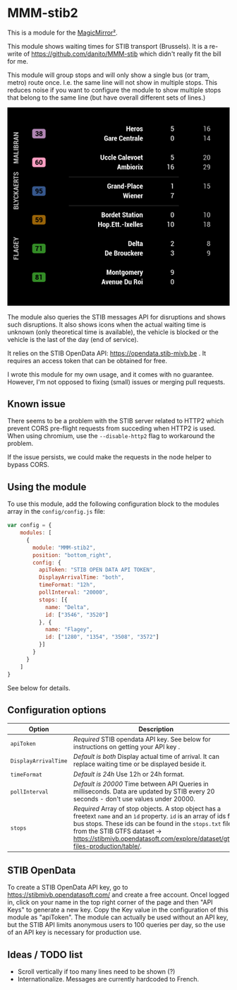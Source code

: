 # MMM-stib2

This is a module for the [MagicMirror²](https://github.com/MichMich/MagicMirror/).

This module shows waiting times for STIB transport (Brussels). It is a re-write of <https://github.com/danito/MMM-stib> which didn't really fit the bill for me.

This module will group stops and will only show a single bus (or tram, metro) route once. I.e. the same line will not show in multiple stops. This reduces noise if you want to configure the module to show multiple stops that belong to the same line (but have overall different sets of lines.)

![Example screenshot](https://raw.githubusercontent.com/bendardenne/MMM-stib2/master/img/screenshot.png)

The module also queries the STIB messages API for disruptions and shows such disruptions. It also shows icons when the actual waiting time is unknown (only theoretical time is available), the vehicle is blocked or the vehicle is the last of the day (end of service).

It relies on the STIB OpenData API: <https://opendata.stib-mivb.be> . It requires an access token that can be obtained for free.

I wrote this module for my own usage, and it comes with no guarantee. However, I'm not opposed to fixing (small) issues or merging pull requests.

## Known issue

There seems to be a problem with the STIB server related to HTTP2 which prevent CORS pre-flight requests from succeding when HTTP2 is used. When using chromium, use the `--disable-http2` flag to workaround the problem.

If the issue persists, we could make the requests in the node helper to bypass CORS.

## Using the module

To use this module, add the following configuration block to the modules array in the `config/config.js` file:

```javascript
var config = {
    modules: [
      {
        module: "MMM-stib2",
        position: "bottom_right",
        config: {
          apiToken: "STIB OPEN DATA API TOKEN",
          DisplayArrivalTime: "both",
          timeFormat: "12h",
          pollInterval: "20000",
          stops: [{
            name: "Delta",
            id: ["3546", "3520"]
          }, {
            name: "Flagey",
            id: ["1280", "1354", "3508", "3572"]
          }]
        }
      }
    ]
}
```

See below for details.



## Configuration options

Option     | Description
---------- | ----------------------------------------------------------------------------------------------------------------
`apiToken` | _Required_ STIB opendata API key. See below for instructions on getting your API key .
`DisplayArrivalTime` | _Default is both_ Display actual time of arrival. It can replace waiting time or be displayed beside it.
`timeFormat` | _Default is 24h_ Use 12h or 24h format.
`pollInterval` | _Default is 20000_ Time between API Queries in milliseconds. Data are updated by STIB every 20 seconds - don't use values under 20000. 
`stops`    | _Required_ Array of stop objects. A stop object has a freetext `name` and an `ìd` property. `id` is an array of ids for bus stops. These ids can be found in the `stops.txt` file from the STIB GTFS dataset -> <https://stibmivb.opendatasoft.com/explore/dataset/gtfs-files-production/table/>.


## STIB OpenData

To create a STIB OpenData API key, go to <https://stibmivb.opendatasoft.com/> and create a free account.
Oncel logged in, click on your name in the top right corner of the page and then "API Keys" to generate a new key. Copy the Key value in the configuration of this module as "apiToken".
The module can actually be used without an API key, but the STIB API limits anonymous users to 100 queries per day, so the use of an API key is necessary for production use.

## Ideas / TODO list

- Scroll vertically if too many lines need to be shown (?)
- Internationalize. Messages are currently hardcoded to French.
